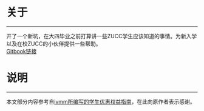 # 关于

---

开了一个新坑，在大四毕业之前打算讲一些ZUCC学生应该知道的事情。为新入学以及在校ZUCC的小伙伴提供一些帮助。  
[Gitbook链接](https://www.gitbook.com/read/book/hdsky/zucc-student-resources)

# 说明

---

本文部分内容参考自[ivmm所编写的学生优惠权益指南](https://github.com/ivmm/Student-resources)，在此向原作者表示感谢。

